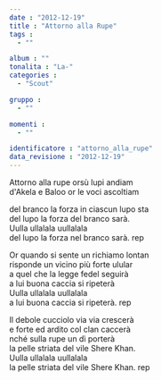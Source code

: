 ```yaml
---
date : "2012-12-19"
title : "Attorno alla Rupe"
tags : 
  - ""

album : ""
tonalita : "La-"
categories : 
  - "Scout"

gruppo : 
  - ""

momenti : 
  - ""

identificatore : "attorno_alla_rupe"
data_revisione : "2012-12-19"
---
```

  
  
Attorno alla rupe orsù lupi andiam  
d'Akela e Baloo or le voci ascoltiam  
  
del branco la forza in ciascun lupo sta  
del lupo la forza del branco sarà.  
Uulla ullalala uullalala  
del lupo la forza nel branco sarà. rep  
  
  
  
Or quando si sente un richiamo lontan  
risponde un vicino più forte ulular  
a quel che la legge fedel seguirà  
a lui buona caccia si ripeterà  
Uulla ullalala uullalala  
a lui buona caccia si ripeterà. rep  
  
  
Il debole cucciolo via via crescerà  
e forte ed ardito col clan caccerà  
nché sulla rupe un dì porterà   
la pelle striata del vile Shere Khan.  
Uulla ullalala uullalala  
la pelle striata del vile Shere Khan. rep  
  
